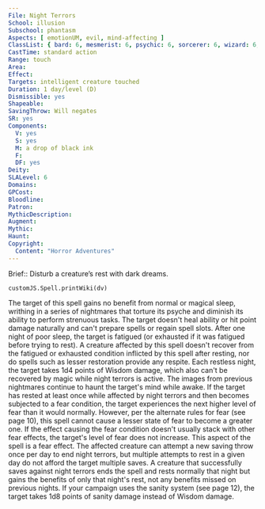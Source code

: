 ```yaml
---
File: Night Terrors
School: illusion
Subschool: phantasm
Aspects: [ emotionUM, evil, mind-affecting ]
ClassList: { bard: 6, mesmerist: 6, psychic: 6, sorcerer: 6, wizard: 6, witch: 6 }
CastTime: standard action
Range: touch
Area: 
Effect: 
Targets: intelligent creature touched
Duration: 1 day/level (D)
Dismissible: yes
Shapeable: 
SavingThrow: Will negates
SR: yes
Components:
  V: yes
  S: yes
  M: a drop of black ink
  F: 
  DF: yes
Deity: 
SLALevel: 6
Domains: 
GPCost: 
Bloodline: 
Patron: 
MythicDescription: 
Augment: 
Mythic: 
Haunt: 
Copyright:
  Content: "Horror Adventures"
---
```

Brief:: Disturb a creature’s rest with dark dreams.

```dataviewjs
customJS.Spell.printWiki(dv)
```

The target of this spell gains no benefit from normal or magical sleep, writhing in a series of nightmares that torture its psyche and diminish its ability to perform strenuous tasks. The target doesn't heal ability or hit point damage naturally and can't prepare spells or regain spell slots. After one night of poor sleep, the target is fatigued (or exhausted if it was fatigued before trying to rest). A creature affected by this spell doesn't recover from the fatigued or exhausted condition inflicted by this spell after resting, nor do spells such as lesser restoration provide any respite. Each restless night, the target takes 1d4 points of Wisdom damage, which also can't be recovered by magic while night terrors is active.  The images from previous nightmares continue to haunt the target's mind while awake. If the target has rested at least once while affected by night terrors and then becomes subjected to a fear condition, the target experiences the next higher level of fear than it would normally. However, per the alternate rules for fear (see page 10), this spell cannot cause a lesser state of fear to become a greater one. If the effect causing the fear condition doesn't usually stack with other fear effects, the target's level of fear does not increase. This aspect of the spell is a fear effect.  The affected creature can attempt a new saving throw once per day to end night terrors, but multiple attempts to rest in a given day do not afford the target multiple saves. A creature that  successfully saves against night terrors ends the spell and rests normally that night but gains the benefits of only that night's rest, not any benefits missed on previous nights.  If your campaign uses the sanity system (see page 12), the target takes 1d8 points of sanity damage instead of Wisdom damage.
